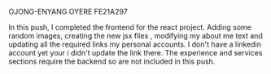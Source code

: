 OJONG-ENYANG OYERE
FE21A297

In this push, I  completed the frontend for the react project. Adding some random images, creating the new jsx files , modifying my about me text and updating all the required links my personal accounts. I don't have a linkedin account yet your i didn't update the link there. The experience and services sections require the backend so are not included in this push. 